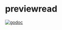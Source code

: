 # previewread

[![godoc](https://pkg.go.dev/badge/github.com/PureMature/previewread.svg)](https://pkg.go.dev/github.com/PureMature/previewread)
